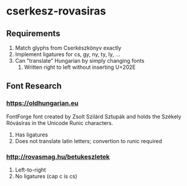 # cserkesz-rovasiras
## Requirements
1. Match glyphs from Cserkészkönyv exactly
1. Implement ligatures for cs, gy, ny, ty, ly, ...
1. Can "translate" Hungarian by simply changing fonts
    1. Written right to left without inserting U+202E

## Font Research
### https://oldhungarian.eu
FontForge font created by Zsolt Szilárd Sztupák and holds the Székely Róvásíras in the Unicode Runic characters.
1. Has ligatures
1. Does not translate latin letters; convertion to runic required

### http://rovasmag.hu/betukeszletek
1. Left-to-right
1. No ligatures (cap c is cs)
